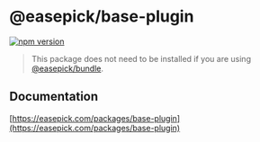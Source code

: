 # @easepick/base-plugin

[![npm version](https://badge.fury.io/js/@easepick%2Fbase-plugin.svg)](https://www.npmjs.com/package/@easepick/base-plugin)

> This package does not need to be installed if you are using [@easepick/bundle](https://easepick.com/packages/bundle).


## Documentation

[https://easepick.com/packages/base-plugin](https://easepick.com/packages/base-plugin)